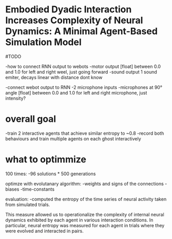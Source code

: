 # Embodied Dyadic Interaction Increases Complexity of Neural Dynamics: A Minimal Agent-Based Simulation Model


#TODO 

-how to connect RNN output to webots
    -motor output 
        [float] between 0.0 and 1.0 for left and right weel, just going forward
    -sound output
        1 sound emiter, decays linear with distance
        dont know

-connect webot output to RNN
    -2 microphone inputs
    -microphones at 90° angle 
        [float] between 0.0 and 1.0 for left and right microphone, just intensity?




# overall goal
-train 2 interactive agents that achieve similar entropy to ~0.8
-record both behaviours and train multiple agents on each ghost interactively


# what to optimmize

100 times:
-96 solutions * 500 generations

optimze with evolutanary algorithm:
-weights and signs of the connections
-biases
-time-constants

evaluation:
-computed the entropy of the time series of neural activity taken from simulated trials.

This measure allowed us to operationalize the complexity
of internal neural dynamics exhibited by each agent in
various interaction conditions. In particular, neural entropy was
measured for each agent in trials where they were evolved
and interacted in pairs.